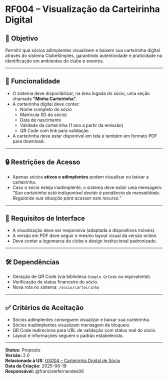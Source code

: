 # RF004 – Visualização da Carteirinha Digital

## 🎯 Objetivo

Permitir que sócios adimplentes visualizem e baixem sua carteirinha digital através do sistema ClubeSimples, garantindo autenticidade e praticidade na identificação em ambientes do clube e eventos.

---

## 📌 Funcionalidade

- O sistema deve disponibilizar, na área logada do sócio, uma seção chamada **"Minha Carteirinha"**.
- A carteirinha digital deve conter:
  - Nome completo do sócio
  - Matrícula (ID do sócio)
  - Data de nascimento
  - Validade da carteirinha (1 ano a partir da emissão)
  - QR Code com link para validação
- A carteirinha deve estar disponível em tela e também em formato PDF para download.

---

## 🔒 Restrições de Acesso

- Apenas sócios **ativos e adimplentes** podem visualizar ou baixar a carteirinha.
- Caso o sócio esteja inadimplente, o sistema deve exibir uma mensagem:  
  _"Sua carteirinha está indisponível devido à pendência de mensalidade. Regularize sua situação para acessar este recurso."_

---

## 📱 Requisitos de Interface

- A visualização deve ser responsiva (adaptada a dispositivos móveis).
- A versão em PDF deve seguir o mesmo layout visual da versão online.
- Deve conter a logomarca do clube e design institucional padronizado.

---

## 🛠️ Dependências

- Geração de QR Code (via biblioteca `Simple QrCode` ou equivalente).
- Verificação de status financeiro do sócio.
- Nova rota no sistema: `/socio/carteirinha`

---

## ✅ Critérios de Aceitação

- Sócios adimplentes conseguem visualizar e baixar sua carteirinha.
- Sócios inadimplentes visualizam mensagem de bloqueio.
- QR Code redireciona para URL de validação com status real do sócio.
- Layout e informações seguem o padrão estabelecido.

---

**Status:** Proposto  
**Versão:** 2.0  
**Relacionado à US:** [US004 – Carteirinha Digital de Sócio](../user-stories/US_CarteirinhaDigital_v2_US004.md)  
**Data da Criação:** 2025-06-19  
**Responsável:** @francielefernandes06
